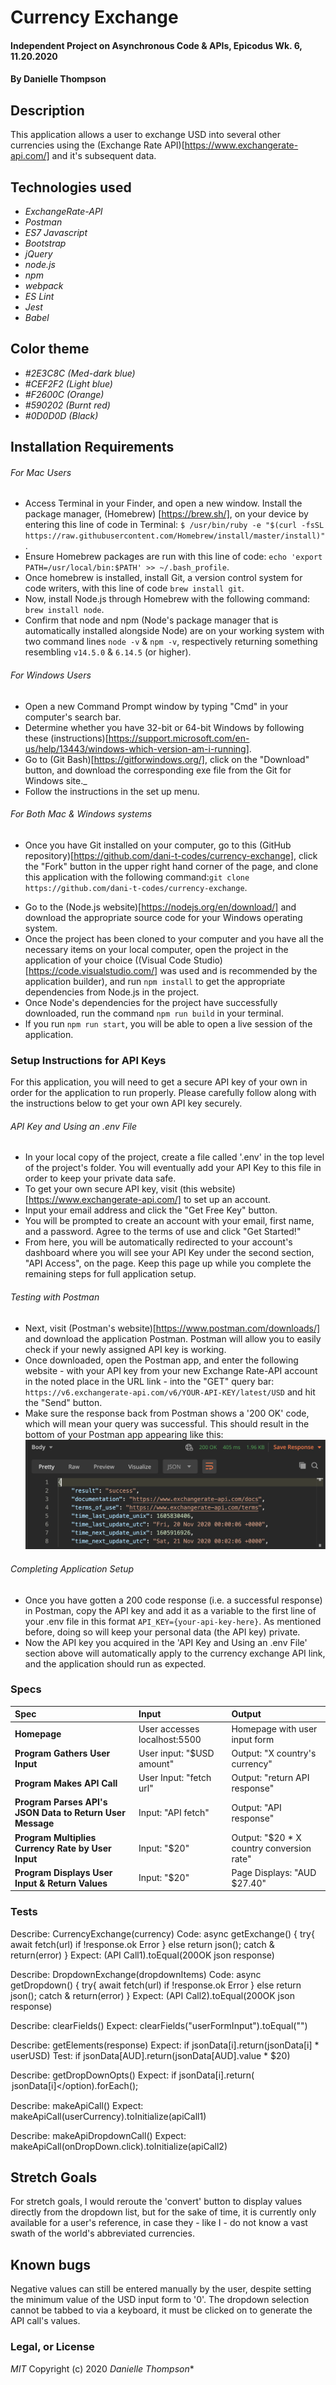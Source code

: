 # Currency Exchange

#### Independent Project on Asynchronous Code & APIs, Epicodus Wk. 6, 11.20.2020

#### By Danielle Thompson

## Description

This application allows a user to exchange USD into several other currencies using the (Exchange Rate API)[https://www.exchangerate-api.com/] and it's subsequent data.

## Technologies used

- _ExchangeRate-API_
- _Postman_
- _ES7 Javascript_
- _Bootstrap_
- _jQuery_
- _node.js_
- _npm_
- _webpack_
- _ES Lint_
- _Jest_
- _Babel_

## Color theme

- _#2E3C8C (Med-dark blue)_
- _#CEF2F2 (Light blue)_
- _#F2600C (Orange)_
- _#590202 (Burnt red)_
- _#0D0D0D (Black)_

## Installation Requirements

###### For Mac Users

- Access Terminal in your Finder, and open a new window. Install the package manager, (Homebrew) [https://brew.sh/], on your device by entering this line of code in Terminal: `$ /usr/bin/ruby -e "$(curl -fsSL https://raw.githubusercontent.com/Homebrew/install/master/install)"`.
- Ensure Homebrew packages are run with this line of code: `echo 'export PATH=/usr/local/bin:$PATH' >> ~/.bash_profile`.
- Once homebrew is installed, install Git, a version control system for code writers, with this line of code `brew install git`.
- Now, install Node.js through Homebrew with the following command: `brew install node`.
- Confirm that node and npm (Node's package manager that is automatically installed alongside Node) are on your working system with two command lines `node -v` & `npm -v`, respectively returning something resembling `v14.5.0` & `6.14.5` (or higher).

###### For Windows Users

- Open a new Command Prompt window by typing "Cmd" in your computer's search bar.
- Determine whether you have 32-bit or 64-bit Windows by following these (instructions)[https://support.microsoft.com/en-us/help/13443/windows-which-version-am-i-running].
- Go to (Git Bash)[https://gitforwindows.org/], click on the "Download" button, and download the corresponding exe file from the Git for Windows site._
- Follow the instructions in the set up menu.

###### For Both Mac & Windows systems

- Once you have Git installed on your computer, go to this (GitHub repository)[https://github.com/dani-t-codes/currency-exchange], click the "Fork" button in the upper right hand corner of the page, and clone this application with the following command:`git clone https://github.com/dani-t-codes/currency-exchange`.
* Go to the (Node.js website)[https://nodejs.org/en/download/] and download the appropriate source code for your Windows operating system. 
* Once the project has been cloned to your computer and you have all the necessary items on your local computer, open the project in the application of your choice ((Visual Code Studio)[https://code.visualstudio.com/] was used and is recommended by the application builder), and run `npm install` to get the appropriate dependencies from Node.js in the project.
* Once Node's dependencies for the project have successfully downloaded, run the command `npm run build` in your terminal.
* If you run `npm run start`, you will be able to open a live session of the application.

### Setup Instructions for API Keys

For this application, you will need to get a secure API key of your own in order for the application to run properly. Please carefully follow along with the instructions below to get your own API key securely. 

###### API Key and Using an .env File
- In your local copy of the project, create a file called '.env' in the top level of the project's folder. You will eventually add your API Key to this file in order to keep your private data safe.
- To get your own secure API key, visit (this website)[https://www.exchangerate-api.com/] to set up an account. 
- Input your email address and click the "Get Free Key" button.
- You will be prompted to create an account with your email, first name, and a password. Agree to the terms of use and click "Get Started!"
- From here, you will be automatically redirected to your account's dashboard where you will see your API Key under the second section, "API Access", on the page. Keep this page up while you complete the remaining steps for full application setup. 

###### Testing with Postman
- Next, visit (Postman's website)[https://www.postman.com/downloads/] and download the application Postman. Postman will allow you to easily check if your newly assigned API key is working.
- Once downloaded, open the Postman app, and enter the following website - with your API key from your new Exchange Rate-API account in the noted place in the URL link - into the "GET" query bar: `https://v6.exchangerate-api.com/v6/YOUR-API-KEY/latest/USD` and hit the "Send" button. 
- Make sure the response back from Postman shows a '200 OK' code, which will mean your query was successful. This should result in the bottom of your Postman app appearing like this: ![An image showing a '200 OK' code along with the result:success and subsequent JSON data.!](/assets/images/Postman-success.png "Screenshot of success message in Postman app")

###### Completing Application Setup
- Once you have gotten a 200 code response (i.e. a successful response) in Postman, copy the API key and add it as a variable to the first line of your .env file in this format `API_KEY={your-api-key-here}`. As mentioned before, doing so will keep your personal data (the API key) private.
- Now the API key you acquired in the 'API Key and Using an .env File' section above will automatically apply to the currency exchange API link, and the application should run as expected.

### Specs

| Spec                                            | Input                        | Output                        |
| :---------------------------------------------- | :--------------------------- | :---------------------------- |
| **Homepage**                                    | User accesses localhost:5500 | Homepage with user input form |
| **Program Gathers User Input**                  | User input: "$USD amount"    | Output: "X country's currency"|
| **Program Makes API Call**                      | User Input: "fetch url"      | Output: "return API response" |
| **Program Parses API's JSON Data to Return User Message** | Input: "API fetch" | Output: "API response"        |
| **Program Multiplies Currency Rate by User Input** | Input: "$20"   | Output: "$20 * X country conversion rate"|
| **Program Displays User Input & Return Values** | Input: "$20"                 | Page Displays: "AUD $27.40"   |

### Tests

Describe: CurrencyExchange(currency)
Code: async getExchange() {
  try{
    await fetch(url)
    if !response.ok
    Error
  } else return json();
    catch & return(error)
}
Expect: (API Call1).toEqual(200OK json response)

Describe: DropdownExchange(dropdownItems)
Code: async getDropdown() {
  try{
    await fetch(url)
    if !response.ok
    Error
  } else return json();
    catch & return(error)
}
Expect: (API Call2).toEqual(200OK json response)

Describe: clearFields()
Expect: clearFields("userFormInput").toEqual("")

Describe: getElements(response)
Expect: if jsonData[i].return(jsonData[i] * userUSD)
Test: if jsonData[AUD].return(jsonData[AUD].value * $20)

Describe: getDropDownOpts()
Expect: if jsonData[i].return(<option>jsonData[i]</option).forEach();

Describe: makeApiCall() 
Expect: makeApiCall(userCurrency).toInitialize(apiCall1)

Describe: makeApiDropdownCall()
Expect: makeApiCall(onDropDown.click).toInitialize(apiCall2)

## Stretch Goals

For stretch goals, I would reroute the 'convert' button to display values directly from the dropdown list, but for the sake of time, it is currently only available for a user's reference, in case they - like I - do not know a vast swath of the world's abbreviated currencies.

## Known bugs

Negative values can still be entered manually by the user, despite setting the minimum value of the USD input form to '0'. The dropdown selection cannot be tabbed to via a keyboard, it must be clicked on to generate the API call's values. 

### Legal, or License

_MIT_ Copyright (c) 2020 *_Danielle Thompson_**
